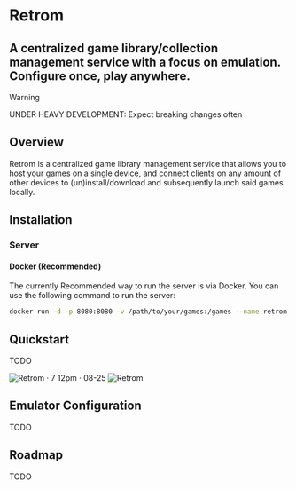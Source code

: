 # Retrom

## A centralized game library/collection management service with a focus on emulation. Configure once, play anywhere.

> [!WARNING]  
> UNDER HEAVY DEVELOPMENT: Expect breaking changes often

## Overview

Retrom is a centralized game library management service that allows you to host your games on a single device, and connect
clients on any amount of other devices to (un)install/download and subsequently launch said games locally.

## Installation

### Server

#### Docker (Recommended)

The currently Recommended way to run the server is via Docker. You can use the following command to run the server:

```bash
docker run -d -p 8080:8080 -v /path/to/your/games:/games --name retrom ghcr.io/retrom/retrom:latest
```

## Quickstart

TODO

![Retrom · 7 12pm · 08-25](https://github.com/user-attachments/assets/c5b72d5f-947b-4ba4-8df5-0eb8d48e52a6)
![Retrom](https://github.com/user-attachments/assets/31da1b2a-4460-4712-b16c-2bcf19cd5df0)

## Emulator Configuration

TODO

## Roadmap

TODO
